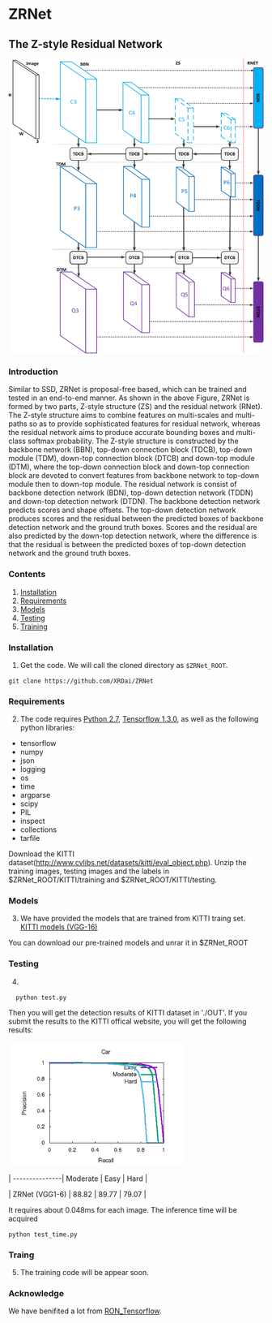 # ZRNet
## The Z-style Residual Network 

<img src="ZRNetSep.png" width="777px" height="580px">

### Introduction
Similar to SSD, ZRNet is proposal-free based, which can be trained and tested in an end-to-end manner. As shown in the above Figure, ZRNet is formed by two parts, Z-style structure (ZS) and the residual network (RNet). The Z-style structure aims to combine features on multi-scales and multi-paths so as to provide sophisticated features for residual network, whereas the residual network aims to produce accurate bounding boxes and multi-class softmax probability. The Z-style structure is constructed by the backbone network (BBN), top-down connection block (TDCB), top-down module (TDM), down-top connection block (DTCB) and down-top module (DTM), where the top-down connection block and down-top connection block are devoted to convert features from backbone network to top-down module then to down-top module. The residual network is consist of backbone detection network (BDN), top-down detection network (TDDN) and down-top detection network (DTDN). The backbone detection network predicts scores and shape offsets. The top-down detection network produces scores and the residual between the predicted boxes of backbone detection network and the ground truth boxes. Scores and the residual are also predicted by the down-top detection network, where the difference is that the residual is between the predicted boxes of top-down detection network and the ground truth boxes.

### Contents
1. [Installation](#installation)
2. [Requirements](#requirements)
3. [Models](#models)
4. [Testing](#testing)
5. [Training](#training)

### Installation
1. Get the code. We will call the cloned directory as `$ZRNet_ROOT`.
  ```Shell
  git clone https://github.com/XRDai/ZRNet
  ```
  
 ### Requirements

2. The code requires [Python 2.7](https://www.python.org/download/releases/2.7/), [Tensorflow 1.3.0](https://www.tensorflow.org/install/), as well as the following python libraries: 

* tensorflow
* numpy
* json
* logging
* os
* time
* argparse
* scipy
* PIL
* inspect
* collections
* tarfile

Download the KITTI dataset(http://www.cvlibs.net/datasets/kitti/eval_object.php). Unzip the training images, testing images and the labels in $ZRNet_ROOT/KITTI/training and  $ZRNet_ROOT/KITTI/testing.

 ### Models
3. We have provided the models that are trained from KITTI traing set. 
  [KITTI models (VGG-16)](https://drive.google.com/open?id=1n-UwjrO7J_3ZaS7UBPsbxjtMIqQYYByk)
  
  You can download our pre-trained models and unrar it in $ZRNet_ROOT

### Testing
4. 
```Shell
  python test.py 
```

Then you will get the detection results of KITTI dataset in './OUT'. If you submit the results to the KITTI offical website, you will get the following results:

<img src="car_detection.png" width="350px" >

| ---------------| Moderate |  Easy |  Hard |

| ZRNet (VGG1-6) |  88.82   | 89.77 | 79.07 | 

It requires about 0.048ms for each image. The inference time will be acquired
```Shell
python test_time.py
```

### Traing 
5. The training code will be appear soon.

### Acknowledge
We have benifited a lot from [RON_Tensorflow](https://github.com/HiKapok/RON_Tensorflow).

